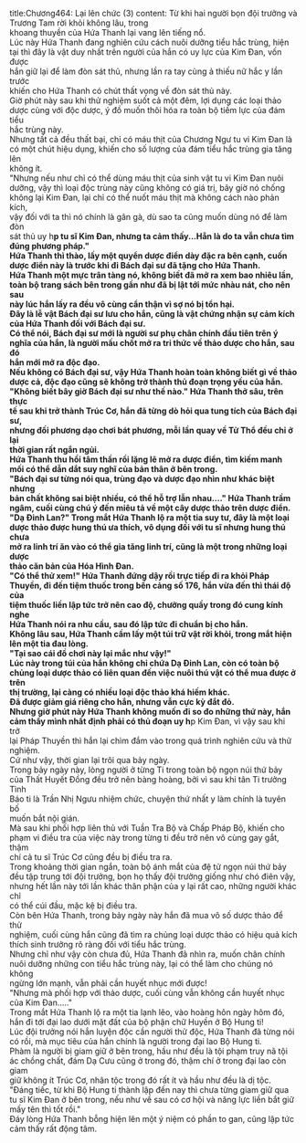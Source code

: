 title:Chương464: Lại lên chức (3)
content:
Từ khi hai người bọn đội trưởng và Trương Tam rời khỏi không lâu, trong<br>khoang thuyền của Hứa Thanh lại vang lên tiếng nổ.<br>Lúc này Hứa Thanh đang nghiên cứu cách nuôi dưỡng tiểu hắc trùng, hiện<br>tại thì đây là vật duy nhất trên người của hắn có uy lực của Kim Đan, vốn được<br>hắn giữ lại để làm đòn sát thủ, nhưng lần ra tay cùng ả thiếu nữ hắc y lần trước<br>khiến cho Hứa Thanh có chút thất vọng về đòn sát thủ này.<br>Giờ phút này sau khi thử nghiệm suốt cả một đêm, lợi dụng các loại thảo<br>dược cùng với độc dược, ý đồ muốn thôi hóa ra toàn bộ tiềm lực của đám tiểu<br>hắc trùng này.<br>Nhưng tất cả đều thất bại, chỉ có máu thịt của Chương Ngư tu vi Kim Đan là<br>có một chút hiệu dụng, khiến cho số lượng của đám tiểu hắc trùng gia tăng lên<br>không ít.<br>"Nhưng nếu như chỉ có thể dùng máu thịt của sinh vật tu vi Kim Đan nuôi<br>dưỡng, vậy thì loại độc trùng này cũng không có giá trị, bây giờ nó chống<br>không lại Kim Đan, lại chỉ có thể nuốt máu thịt mà không cách nào phản kích,<br>vậy đối với ta thì nó chính là gân gà, dù sao ta cũng muốn dùng nó để làm đòn<br>sát thủ uy h**p tu sĩ Kim Đan, nhưng ta cảm thấy...Hẳn là do ta vẫn chưa tìm<br>đúng phương pháp."<br>Hứa Thanh thì thào, lấy một quyển dược điển dày đặc ra bên cạnh, cuốn<br>dược điển này là trước khi đi Bách đại sư đã tặng cho Hứa Thanh.<br>Hứa Thanh một mực trân tàng nó, không biết đã mở ra xem bao nhiêu lần,<br>toàn bộ trang sách bên trong gần như đã bị lật tới mức nhàu nát, cho nên sau<br>này lúc hắn lấy ra đều vô cùng cẩn thận vì sợ nó bị tổn hại.<br>Đây là lễ vật Bách đại sư lưu cho hắn, cũng là vật chứng nhận sự cảm kích<br>của Hứa Thanh đối với Bách đại sư.<br>Có thể nói, Bách đại sư mới là người sư phụ chân chính đầu tiên trên ý<br>nghĩa của hắn, là người mấu chốt mở ra tri thức về thảo dược cho hắn, sau đó<br>hắn mới mở ra độc đạo.<br>Nếu không có Bách đại sư, vậy Hứa Thanh hoàn toàn không biết gì về thảo<br>dược cả, độc đạo cũng sẽ không trở thành thủ đoạn trọng yếu của hắn.<br>"Không biết bây giờ Bách đại sư như thế nào." Hứa Thanh thở sâu, trên thực<br>tế sau khi trở thành Trúc Cơ, hắn đã từng dò hỏi qua tung tích của Bách đại sư,<br>nhưng đối phương dạo chơi bát phương, mỗi lần quay về Tử Thổ đều chỉ ở lại<br>thời gian rất ngắn ngủi.<br>Hứa Thanh thu hồi tâm thần rồi lặng lẽ mở ra dược điển, tìm kiếm manh<br>mối có thể dẫn dắt suy nghĩ của bản thân ở bên trong.<br>"Bách đại sư từng nói qua, trùng đạo và dược đạo nhìn như khác biệt nhưng<br>bản chất không sai biệt nhiều, có thể hỗ trợ lẫn nhau...." Hứa Thanh trầm<br>ngâm, cuối cùng chú ý đến miêu tả về một cây dược thảo trên dược điển.<br>"Dạ Đinh Lan?" Trong mắt Hứa Thanh lộ ra một tia suy tư, đây là một loại<br>dược thảo được hung thú ưa thích, vô dụng đối với tu sĩ nhưng hung thú chưa<br>mở ra linh trí ăn vào có thể gia tăng linh trí, cũng là một trong những loại dược<br>thảo căn bản của Hóa Hình Đan.<br>"Có thể thử xem!" Hứa Thanh đứng dậy rồi trực tiếp đi ra khỏi Pháp<br>Thuyền, đi đến tiệm thuốc trong bến cảng số 176, hắn vừa đến thì thái độ của<br>tiệm thuốc liền lập tức trở nên cao độ, chưởng quầy trong đó cung kính nghe<br>Hứa Thanh nói ra nhu cầu, sau đó lập tức đi chuẩn bị cho hắn.<br>Không lâu sau, Hứa Thanh cầm lấy một túi trữ vật rời khỏi, trong mắt hiện<br>lên một tia đau lòng.<br>"Tại sao cái đồ chơi này lại mắc như vậy!"<br>Lúc này trong túi của hắn không chỉ chứa Dạ Đinh Lan, còn có toàn bộ<br>chủng loại dược thảo có liên quan đến việc nuôi thú vật có thể mua được ở trên<br>thị trường, lại càng có nhiều loại độc thảo khá hiếm khác.<br>Đã được giảm giá riêng cho hắn, nhưng vẫn cực kỳ đắt đỏ.<br>Nhưng giờ phút này Hứa Thanh không muốn đi so đo những thứ này, hắn<br>cảm thấy mình nhất định phải có thủ đoạn uy h**p Kim Đan, vì vậy sau khi trở<br>lại Pháp Thuyền thì hắn lại chìm đắm vào trong quá trình nghiên cứu và thử<br>nghiệm.<br>Cứ như vậy, thời gian lại trôi qua bảy ngày.<br>Trong bảy ngày này, lòng người ở từng Ti trong toàn bộ ngọn núi thứ bảy<br>của Thất Huyết Đồng đều trở nên bàng hoàng, bởi vì sau khi tân Ti trưởng Tình<br>Báo ti là Trần Nhị Ngưu nhiệm chức, chuyện thứ nhất y làm chính là tuyên bố<br>muốn bắt nội gián.<br>Mà sau khi phối hợp liên thủ với Tuần Tra Bộ và Chấp Pháp Bộ, khiến cho<br>phạm vi điều tra của việc này trong từng ti đều trở nên vô cùng gay gắt, thậm<br>chí cả tu sĩ Trúc Cơ cũng đều bị điều tra ra.<br>Trong khoảng thời gian ngắn, toàn bộ ánh mắt của đệ tử ngọn núi thứ bảy<br>đều tập trung tới đội trưởng, bọn họ thấy đội trưởng giống như chó điên vậy,<br>nhưng hết lần này tới lần khác thân phận của y lại rất cao, những người khác chỉ<br>có thể cúi đầu, mặc kệ bị điều tra.<br>Còn bên Hứa Thanh, trong bảy ngày này hắn đã mua vô số dược thảo để thử<br>nghiệm, cuối cùng hắn cũng đã tìm ra chủng loại dược thảo có hiệu quả kích<br>thích sinh trưởng rõ ràng đối với tiểu hắc trùng.<br>Nhưng chỉ như vậy còn chưa đủ, Hứa Thanh đã nhìn ra, muốn chân chính<br>nuôi dưỡng những con tiểu hắc trùng này, lại có thể làm cho chúng nó không<br>ngừng lớn mạnh, vẫn phải cần huyết nhục mới được!<br>"Nhưng mà phối hợp với thảo dược, cuối cùng vẫn không cần huyết nhục<br>của Kim Đan....."<br>Trong mắt Hứa Thanh lộ ra một tia lạnh lẽo, vào hoàng hôn ngày hôm đó,<br>hắn đi tới đại lao dưới mặt đất của bộ phận chữ Huyền ở Bộ Hung ti!<br>Lúc đội trưởng nói hắn luyện độc cần người thử độc, Hứa Thanh đã từng nói<br>có rồi, mà mục tiêu của hắn chính là người trong đại lao Bộ Hung ti.<br>Phàm là người bị giam giữ ở bên trong, hầu như đều là tội phạm truy nã tội<br>ác chồng chất, đám Dạ Cưu cũng ở trong đó, thậm chí ở trong đại lao còn giam<br>giữ không ít Trúc Cơ, nhân tộc trong đó rất ít và hầu như đều là dị tộc.<br>"Đáng tiếc, từ khi Bộ Hung ti thành lập đến nay thì chưa từng giam giữ qua<br>tu sĩ Kim Đan ở bên trong, nếu như về sau có cơ hội và năng lực liền bắt giữ<br>mấy tên thì tốt rồi."<br>Đáy lòng Hứa Thanh bỗng hiện lên một ý niệm có phần to gan, cũng lập tức<br>cảm thấy rất động tâm.